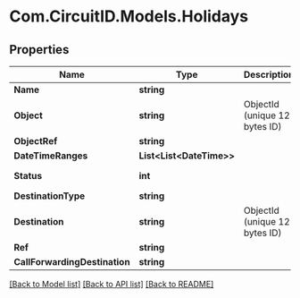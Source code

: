 
# Com.CircuitID.Models.Holidays

## Properties

Name | Type | Description | Notes
------------ | ------------- | ------------- | -------------
**Name** | **string** |  | 
**Object** | **string** | ObjectId (unique 12 bytes ID) | 
**ObjectRef** | **string** |  | 
**DateTimeRanges** | **List&lt;List&lt;DateTime&gt;&gt;** |  | 
**Status** | **int** |  | [optional] [default to StatusEnum.NUMBER_1]
**DestinationType** | **string** |  | 
**Destination** | **string** | ObjectId (unique 12 bytes ID) | [optional] 
**Ref** | **string** |  | [optional] 
**CallForwardingDestination** | **string** |  | [optional] 

[[Back to Model list]](../README.md#documentation-for-models)
[[Back to API list]](../README.md#documentation-for-api-endpoints)
[[Back to README]](../README.md)

